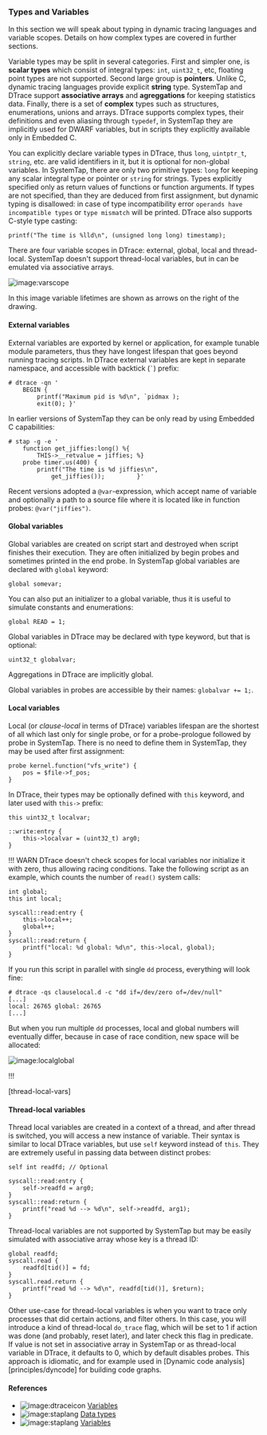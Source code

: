### Types and Variables

In this section we will speak about typing in dynamic tracing languages and variable scopes. Details on how complex types are covered in further sections.

Variable types may be split in several categories. First and simpler one, is __scalar types__ which consist of integral types: `int`, `uint32_t`, etc, floating point types are not supported. Second large group is __pointers__. Unlike C, dynamic tracing languages provide explicit __string__ type. SystemTap and DTrace support __associative arrays__ and __agreggations__ for keeping statistics data. Finally, there is a set of __complex__ types such as structures, enumerations, unions and arrays. DTrace supports complex types, their definitions and even aliasing through `typedef`, in SystemTap they are implicitly used for DWARF variables, but in scripts they explicitly available only in Embedded C.

You can explicitly declare variable types in DTrace, thus `long`, `uintptr_t`, `string`, etc. are valid identifiers in it, but it is optional for non-global variables. In SystemTap, there are only two primitive types: `long` for keeping any scalar integral type or pointer or `string` for strings. Types explicitly specified only as return values of functions or function arguments. If types are not specified, than they are deduced from first assignment, but dynamic typing is disallowed: in case of type incompatibility error `operands have incompatible types` or `type mismatch` will be printed. DTrace also supports C-style type casting:
```
printf("The time is %lld\n", (unsigned long long) timestamp);
```

There are four variable scopes in DTrace: external, global, local and thread-local. SystemTap doesn't support thread-local variables, but in can be emulated via associative arrays.

![image:varscope](varscope.png)

In this image variable lifetimes are shown as arrows on the right of the drawing. 

#### External variables

External variables are exported by kernel or application, for example tunable module parameters, thus they have longest lifespan that goes beyond running tracing scripts. In DTrace external variables are kept in separate namespace, and accessible with backtick (`` ` ``) prefix:
```
# dtrace -qn '
	BEGIN { 
		printf("Maximum pid is %d\n", `pidmax ); 
		exit(0); }'
```

In earlier versions of SystemTap they can be only read by using Embedded C capabilities:
```
# stap -g -e '
	function get_jiffies:long() %{
		THIS->__retvalue = jiffies;	%}
	probe timer.us(400) {
		printf("The time is %d jiffies\n", 
			get_jiffies());			}'
```

Recent versions adopted a `@var`-expression, which accept name of variable and optionally a path to a source file where it is located like in function probes: `@var("jiffies")`. 

#### Global variables

Global variables are created on script start and destroyed when script finishes their execution. They are often initialized by begin probes and sometimes printed in the end probe. In SystemTap global variables are declared with `global` keyword:
```
global somevar;
```

You can also put an initializer to a global variable, thus it is useful to simulate constants and enumerations:
```
global READ = 1;
```

Global variables in DTrace may be declared with type keyword, but that is optional:
```
uint32_t globalvar;
```
Aggregations in DTrace are implicitly global.

Global variables in probes are accessible by their names: `globalvar += 1;`.

#### Local variables

Local (or _clause-local_ in terms of DTrace) variables lifespan are the shortest of all which last only for single probe, or for a probe-prologue followed by probe in SystemTap. There is no need to define them in SystemTap, they may be used after first assignment:
```
probe kernel.function("vfs_write") {
	pos = $file->f_pos;
}
```

In DTrace, their types may be optionally defined with `this` keyword, and later used with `this->` prefix:

```
this uint32_t localvar;

::write:entry {
	this->localvar = (uint32_t) arg0;
}
```

!!! WARN
DTrace doesn't check scopes for local variables nor initialize it with zero, thus allowing racing conditions. Take the following script as an example, which counts the number of `read()` system calls:

```
int global;
this int local;

syscall::read:entry {
	this->local++;
	global++; 
}
syscall::read:return {
	printf("local: %d global: %d\n", this->local, global); 
}
```

If you run this script in parallel with single `dd` process, everything will look fine:
```
# dtrace -qs clauselocal.d -c "dd if=/dev/zero of=/dev/null"
[...]
local: 26765 global: 26765
[...]
```

But when you run multiple `dd` processes, local and global numbers will eventually differ, because in case of race condition, new space will be allocated:

![image:localglobal](localglobal.png)

!!!

[thread-local-vars]
#### Thread-local variables

Thread local variables are created in a context of a thread, and after thread is switched, you will access a new instance of variable. Their syntax is similar to local DTrace variables, but use `self` keyword instead of `this`. They are extremely useful in passing data between distinct probes:

```
self int readfd; // Optional

syscall::read:entry {
	self->readfd = arg0;
}
syscall::read:return {
	printf("read %d --> %d\n", self->readfd, arg1);
}
```

Thread-local variables are not supported by SystemTap but may be easily simulated with associative array whose key is a thread ID:
```
global readfd;
syscall.read {
	readfd[tid()] = fd;
}
syscall.read.return {
	printf("read %d --> %d\n", readfd[tid()], $return);
}
```

Other use-case for thread-local variables is when you want to trace only processes that did certain actions, and filter others. In this case, you will introduce a kind of thread-local `do_trace` flag, which will be set to 1 if action was done (and probably, reset later), and later check this flag in predicate. If value is not set in associative array in SystemTap or as thread-local variable in DTrace, it defaults to 0, which by default disables probes. This approach is idiomatic, and for example used in [Dynamic code analysis][principles/dyncode] for building code graphs. 

#### References

 * ![image:dtraceicon](icons/dtrace.png) [Variables](http://docs.oracle.com/cd/E19253-01/817-6223/chp-variables/index.html)
 * ![image:staplang](icons/staplang.png) [Data types](https://sourceware.org/systemtap/langref/Language_elements.html#SECTION00062000000000000000)
 * ![image:staplang](icons/staplang.png) [Variables](https://sourceware.org/systemtap/langref/Components_SystemTap_script.html#SECTION00043000000000000000)
